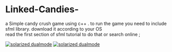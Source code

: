 # Linked-Candies-
a Simple candy crush game using c++ .
to run the game you need to include sfml library.
download it according to your OS  
read the first section of sfml tutorial to do that
or search online ; 
  
[![solarized dualmode](https://github.com/Abdalrahman323/candy-crush-game/blob/master/Screenshots/1.jpg)](#features)
[![solarized dualmode](https://github.com/Abdalrahman323/candy-crush-game/blob/master/Screenshots/6.jpg)](#features)

